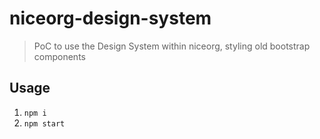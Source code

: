 # niceorg-design-system

> PoC to use the Design System within niceorg, styling old bootstrap components

## Usage

1. `npm i`
2. `npm start`
